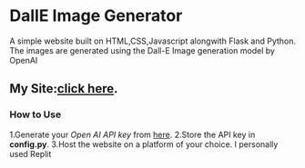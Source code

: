 # DallE Image Generator
A simple website built on HTML,CSS,Javascript alongwith Flask and Python.
The images are generated using the Dall-E Image generation model by OpenAI

## My Site:[click here](dalleimggen.rishi041.repl.co).

### How to Use
1.Generate your *Open AI API key* from [here](https://platform.openai.com/account/api-keys).
2.Store the API key in **config.py**.
3.Host the website on a platform of your choice. I personally used Replit
